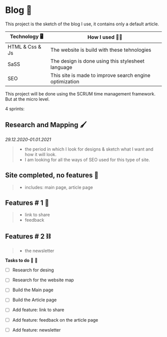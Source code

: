 # Blog :newspaper:

This project is the sketch of the blog I use, it contains only a default article.



Technology :desktop_computer: | How I used :man_technologist:
------------ | -------------
HTML & Css & Js | The website is build with these tehnologies
SaSS | The design is done using this stylesheet language
SEO | This site is made to improve search engine optimization

This project will be done using the SCRUM time management framework. But at the micro level.

4 sprints:
## Research and Mapping :paintbrush:
*29.12.2020-01.01.2021*
>- the period in which I look for designs & sketch what I want and how it will look.
>- I am looking for all the ways of SEO used for this type of site.

## Site completed, no features :hammer:
>- includes: main page, article page

## Features # 1 	:link:
>- link to share
>- feedback

## Features # 2 :chains:
>- the newsletter


__Tasks to do__ :memo: :pencil:
- [ ] Research for desing
- [ ] Research for the website map
- [ ] Build the Main page
- [ ] Build the Article page
- [ ] Add feature: link to share
- [ ] Add feature: feedback on the article page
- [ ] Add feature: newsletter

